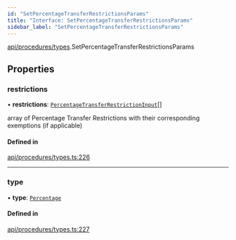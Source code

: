 ```yaml
---
id: "SetPercentageTransferRestrictionsParams"
title: "Interface: SetPercentageTransferRestrictionsParams"
sidebar_label: "SetPercentageTransferRestrictionsParams"
---
```


[api/procedures/types](../../../../../modules/API/Procedures/Types/Types.md).SetPercentageTransferRestrictionsParams

## Properties

### restrictions

• **restrictions**: [`PercentageTransferRestrictionInput`](../PercentageTransferRestrictionInput/PercentageTransferRestrictionInput.md)[]

array of Percentage Transfer Restrictions with their corresponding exemptions (if applicable)

#### Defined in

[api/procedures/types.ts:226](https://github.com/PolymeshAssociation/polymesh-sdk/blob/372a67e5d/src/api/procedures/types.ts#L226)

___

### type

• **type**: [`Percentage`](../../../../../enums/API/Procedures/Types/TransferRestrictionType/TransferRestrictionType.md#percentage)

#### Defined in

[api/procedures/types.ts:227](https://github.com/PolymeshAssociation/polymesh-sdk/blob/372a67e5d/src/api/procedures/types.ts#L227)
